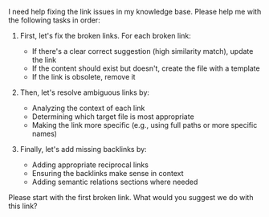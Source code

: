 I need help fixing the link issues in my knowledge base. Please help me with the following tasks in order:

1. First, let's fix the broken links. For each broken link:
   - If there's a clear correct suggestion (high similarity match), update the link
   - If the content should exist but doesn't, create the file with a template
   - If the link is obsolete, remove it

2. Then, let's resolve ambiguous links by:
   - Analyzing the context of each link
   - Determining which target file is most appropriate
   - Making the link more specific (e.g., using full paths or more specific names)

3. Finally, let's add missing backlinks by:
   - Adding appropriate reciprocal links
   - Ensuring the backlinks make sense in context
   - Adding semantic relations sections where needed

Please start with the first broken link. What would you suggest we do with this link?